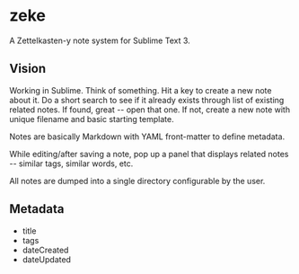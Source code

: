 # zeke

A Zettelkasten-y note system for Sublime Text 3.

## Vision

Working in Sublime. Think of something. Hit a key to create a new note about it. Do a short search to see if it already exists through list of existing related notes. If found, great -- open that one. If not, create a new note with unique filename and basic starting template.

Notes are basically Markdown with YAML front-matter to define metadata.

While editing/after saving a note, pop up a panel that displays related notes -- similar tags, similar words, etc.

All notes are dumped into a single directory configurable by the user.

## Metadata

  * title
  * tags
  * dateCreated
  * dateUpdated
